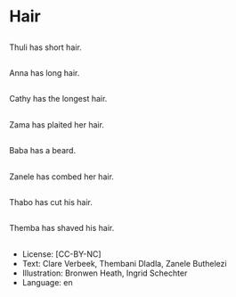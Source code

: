 # Hair

##
Thuli has short hair.

##
Anna has long hair.

##
Cathy has the longest
hair.

##
Zama has plaited her
hair.

##
Baba has a beard.

##
Zanele has combed her
hair.

##
Thabo has cut his hair.

##
Themba has shaved his
hair.

##
* License: [CC-BY-NC]
* Text: Clare Verbeek, Thembani Dladla, Zanele Buthelezi
* Illustration: Bronwen Heath, Ingrid Schechter
* Language: en
